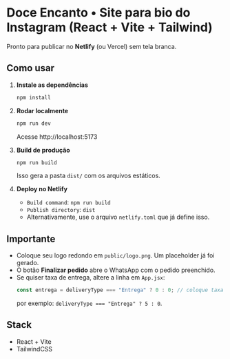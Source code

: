 
# Doce Encanto • Site para bio do Instagram (React + Vite + Tailwind)

Pronto para publicar no **Netlify** (ou Vercel) sem tela branca.

## Como usar

1. **Instale as dependências**
   ```bash
   npm install
   ```

2. **Rodar localmente**
   ```bash
   npm run dev
   ```
   Acesse http://localhost:5173

3. **Build de produção**
   ```bash
   npm run build
   ```
   Isso gera a pasta `dist/` com os arquivos estáticos.

4. **Deploy no Netlify**
   - `Build command`: `npm run build`
   - `Publish directory`: `dist`
   - Alternativamente, use o arquivo `netlify.toml` que já define isso.

## Importante
- Coloque seu logo redondo em `public/logo.png`. Um placeholder já foi gerado.
- O botão **Finalizar pedido** abre o WhatsApp com o pedido preenchido.
- Se quiser taxa de entrega, altere a linha em `App.jsx`:
  ```js
  const entrega = deliveryType === "Entrega" ? 0 : 0; // coloque taxa aqui se desejar
  ```
  por exemplo: `deliveryType === "Entrega" ? 5 : 0`.

## Stack
- React + Vite
- TailwindCSS
